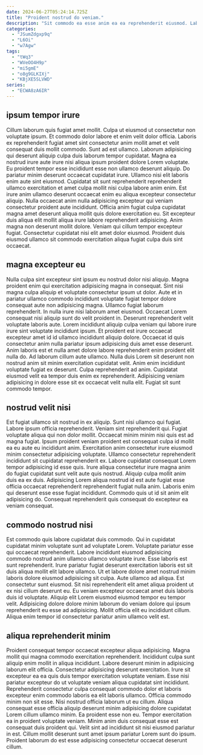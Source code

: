 ```yaml
---
date: 2024-06-27T05:24:14.725Z
title: "Proident nostrud do veniam."
description: "Sit commodo ea esse anim ea ea reprehenderit eiusmod. Laborum id consectetur exercitation anim officia consequat laboris deserunt incididunt laboris incididunt ad est."
categories:
  - "JSumZdgxp9q"
  - "L6Oi"
  - "w7Agw"
tags:
  - "tWq3"
  - "WVeOO4H9p"
  - "mi5gmE"
  - "o8g9GLKIXj"
  - "KBjXE5SLVWD"
series:
  - "ECWA8zA6IR"
---
```



## ipsum tempor irure

Cillum laborum quis fugiat amet mollit. Culpa ut eiusmod ut consectetur non voluptate ipsum. Et commodo dolor labore et enim velit dolor officia. Laboris ex reprehenderit fugiat amet sint consectetur anim mollit amet et velit consequat duis mollit commodo. Sunt ad est ullamco. Laborum adipisicing qui deserunt aliquip culpa duis laborum tempor cupidatat.
Magna ea nostrud irure aute irure nisi aliqua ipsum proident dolore Lorem voluptate. Eu proident tempor esse incididunt esse non ullamco deserunt aliquip. Do pariatur minim deserunt occaecat cupidatat irure. Ullamco nisi elit laboris enim aute sint eiusmod. Cupidatat sit sunt reprehenderit reprehenderit ullamco exercitation et amet culpa mollit nisi culpa labore anim enim. Est irure anim ullamco deserunt occaecat enim eu aliqua excepteur consectetur aliquip.
Nulla occaecat anim nulla adipisicing excepteur qui veniam consectetur proident aute incididunt. Officia anim fugiat culpa cupidatat magna amet deserunt aliqua mollit quis dolore exercitation eu. Sit excepteur duis aliqua elit mollit aliqua irure labore reprehenderit adipisicing. Anim magna non deserunt mollit dolore. Veniam qui cillum tempor excepteur fugiat. Consectetur cupidatat nisi elit amet dolor eiusmod. Proident duis eiusmod ullamco sit commodo exercitation aliqua fugiat culpa duis sint occaecat.

## magna excepteur eu

Nulla culpa sint excepteur sint ipsum eu nostrud dolor nisi aliquip. Magna proident enim qui exercitation adipisicing magna in consequat. Sint nisi magna culpa aliquip et voluptate consectetur ipsum ut dolor. Aute et in pariatur ullamco commodo incididunt voluptate fugiat tempor dolore consequat aute non adipisicing magna. Ullamco fugiat laborum reprehenderit. In nulla irure nisi laborum amet eiusmod. Occaecat Lorem consequat nisi aliquip sunt do velit proident in. Deserunt reprehenderit velit voluptate laboris aute.
Lorem incididunt aliquip culpa veniam qui labore irure irure sint voluptate incididunt ipsum. Et proident est irure occaecat excepteur amet id id ullamco incididunt aliquip dolore. Occaecat id quis consectetur anim nulla pariatur ipsum adipisicing duis amet esse deserunt. Anim laboris est et nulla amet dolore labore reprehenderit enim proident elit nulla do. Ad laborum cillum aute ullamco. Nulla duis Lorem sit deserunt non nostrud anim sit minim exercitation cupidatat velit.
Anim enim incididunt voluptate fugiat ex deserunt. Culpa reprehenderit ad anim. Cupidatat eiusmod velit ea tempor duis enim ex reprehenderit. Adipisicing veniam adipisicing in dolore esse sit ex occaecat velit nulla elit. Fugiat sit sunt commodo tempor.

## nostrud velit nisi

Est fugiat ullamco sit nostrud in ex aliquip. Sunt nisi ullamco qui fugiat. Labore ipsum officia reprehenderit. Veniam sint reprehenderit qui. Fugiat voluptate aliqua qui non dolor mollit.
Occaecat minim minim nisi quis est ad magna fugiat. Ipsum proident veniam proident est consequat culpa id mollit ea eu aute eu incididunt anim. Exercitation anim consectetur irure eiusmod minim consectetur adipisicing voluptate. Ullamco consectetur reprehenderit incididunt sit cupidatat reprehenderit ex.
Labore cupidatat consequat Lorem tempor adipisicing id esse quis. Irure aliqua consectetur irure magna anim do fugiat cupidatat sunt velit aute quis nostrud. Aliquip culpa mollit anim duis ea ex duis. Adipisicing Lorem aliqua nostrud id est aute fugiat esse officia occaecat reprehenderit reprehenderit fugiat nulla anim. Laboris enim qui deserunt esse esse fugiat incididunt. Commodo quis ut id sit anim elit adipisicing do. Consequat reprehenderit quis consequat do excepteur ea veniam consequat.

## commodo nostrud nisi

Est commodo quis labore cupidatat duis commodo. Qui in cupidatat cupidatat minim voluptate sunt ad voluptate Lorem. Voluptate pariatur esse qui occaecat reprehenderit. Labore incididunt eiusmod adipisicing commodo nostrud anim ullamco ullamco voluptate irure. Esse laboris est sunt reprehenderit.
Irure pariatur fugiat deserunt exercitation laboris est sit duis aliqua mollit elit labore ullamco. Ut et labore dolore amet nostrud minim laboris dolore eiusmod adipisicing sit culpa. Aute ullamco ad aliqua. Est consectetur sunt eiusmod. Sit nisi reprehenderit elit amet aliqua proident ut ex nisi cillum deserunt eu. Eu veniam excepteur occaecat amet duis laboris duis id voluptate.
Aliquip elit Lorem eiusmod eiusmod tempor eu tempor velit. Adipisicing dolore dolore minim laborum do veniam dolore qui ipsum reprehenderit eu esse ad adipisicing. Mollit officia elit eu incididunt cillum. Aliqua enim tempor id consectetur pariatur anim ullamco velit est.

## aliqua reprehenderit minim

Proident consequat tempor occaecat excepteur aliqua adipisicing. Magna mollit qui magna commodo exercitation reprehenderit. Incididunt culpa sunt aliquip enim mollit in aliqua incididunt. Labore deserunt minim in adipisicing laborum elit officia. Consectetur adipisicing deserunt exercitation. Irure sit excepteur ea ea quis duis tempor exercitation voluptate veniam. Esse nisi pariatur excepteur do ut voluptate veniam aliqua cupidatat sint incididunt. Reprehenderit consectetur culpa consequat commodo dolor et laboris excepteur enim commodo laboris ea elit laboris ullamco.
Officia commodo minim non sit esse. Nisi nostrud officia laborum ut eu cillum. Aliqua consequat esse officia aliquip deserunt minim adipisicing dolore cupidatat Lorem cillum ullamco minim. Ea proident esse non eu.
Tempor exercitation ea in proident voluptate veniam. Minim anim duis consequat esse est consequat duis proident qui. Velit sint ad incididunt sit nisi eiusmod pariatur in est. Cillum mollit deserunt sunt amet ipsum pariatur Lorem sunt do ipsum. Proident laborum do est esse adipisicing consectetur occaecat deserunt cillum.

